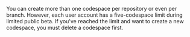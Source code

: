 You can create more than one codespace per repository or even per branch. However, each user account has a five-codespace limit during limited public beta. If you've reached the limit and want to create a new codespace, you must delete a codespace first.
